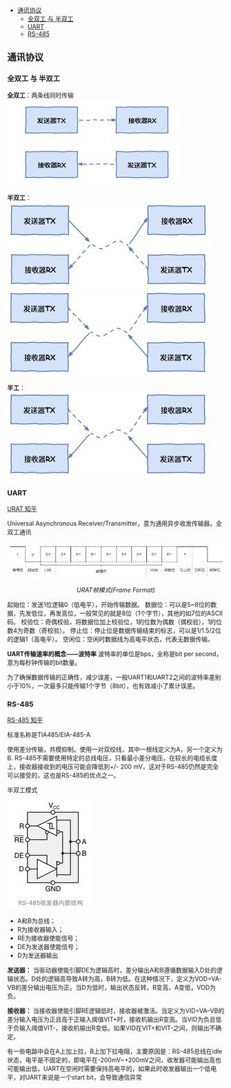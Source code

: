 - [通讯协议](#通讯协议)
  - [全双工 与 半双工](#全双工-与-半双工)
  - [UART](#uart)
  - [RS-485](#rs-485)

## 通讯协议

### 全双工 与 半双工

**全双工**：两条线同时传输
![](src/img/全双工.png)

**半双工**： 
![](src/img/半双工1.png)    ![](src/img/半双工2.png)

**半工**：
![](src/img/半工.png)

### UART
[URAT 知乎](https://zhuanlan.zhihu.com/p/182321407)

Universal Asynchronous Receiver/Transmitter，意为通用异步收发传输器。全双工通讯

![](src/img/URAT帧模式.png)
<p font-size=2; style="text-align:center"><i>URAT帧模式(Frame Format)</i></p>

起始位：发送1位逻辑0（低电平），开始传输数据。
数据位：可以是5~8位的数据，先发低位，再发高位，一般常见的就是8位（1个字节），其他的如7位的ASCII码。
校验位：奇偶校验，将数据位加上校验位，1的位数为偶数（偶校验），1的位数4为奇数（奇校验）。
停止位：停止位是数据传输结束的标志，可以是1/1.5/2位的逻辑1（高电平）。
空闲位：空闲时数据线为高电平状态，代表无数据传输。


**UART传输速率的概念——波特率**
波特率的单位是bps，全称是bit per second，意为每秒钟传输的bit数量。

为了确保数据传输的正确性，减少误差，一般UART1和UART2之间的波特率差别小于10%，一次最多只能传输1个字节（8bit），也有效减小了累计误差。


### RS-485
[RS-485 知乎](https://zhuanlan.zhihu.com/p/341845459)

标准名称是TIA485/EIA-485-A

使用差分传输，共模抑制。使用一对双绞线，其中一根线定义为A，另一个定义为B.
RS-485不需要使用特定的总线电压，只看最小差分电压，在较长的电缆长度上，接收器接收到的电压可能会降低到+/- 200 mV，这对于RS-485仍然是完全可以接受的，这也是RS-485的优点之一。

半双工模式

![](src/img/RS-485内部结构.png)

- A和B为总线；
- R为接收器输入；
- RE为接收器使能信号；
- DE为发送器使能信号；
- D为发送器输出

**发送器：**
当驱动器使能引脚DE为逻辑高时，差分输出A和B遵循数据输入D处的逻辑状态。D处的逻辑高导致A转为高，B转为低。在这种情况下，定义为VOD=VA-VB的差分输出电压为正。当D为低时，输出状态反转，B变高，A变低，VOD为负。

**接收器：**
当接收器使能引脚RE逻辑低时，接收器被激活。当定义为VID=VA–VB的差分输入电压为正且高于正输入阈值VIT+时，接收机输出R变高。当VID为负且低于负输入阈值VIT-，接收机输出R变低。如果VID在VIT+和VIT-之间，则输出不确定。


有一些电路中会在A上加上拉，B上加下拉电阻，主要原因是：RS-485总线在idle状态，电平是不固定的，即电平在-200mV~+200mV之间，收发器可能输出高也可能输出低，UART在空闲时需要保持高电平的，如果此时收发器输出一个低电平，对UART来说是一个start bit，会导致通信异常